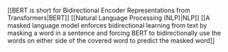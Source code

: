 [[BERT is short for Bidirectional Encoder Representations from Transformers|BERT]] [[Natural Language Processing (NLP)|NLP]]
[[A masked language model enforces bidirectional learning from text by masking a word in a sentence and forcing BERT to bidirectionally use the words on either side of the covered word to predict the masked word]]

